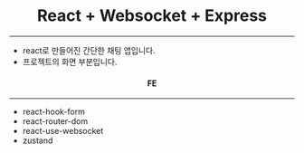 <h1 align="center">React + Websocket + Express</h1>
<hr/>

<ul>
  <li>react로 만들어진 간단한 채팅 앱입니다.</li>
  <li>프로젝트의 화면 부분입니다.</li>
</ul>

<h4 align="center">FE</h4>
<hr/>
<ul>
  <li>react-hook-form</li>
  <li>react-router-dom</li>
  <li>react-use-websocket</li>
  <li>zustand</li>
</ul>

